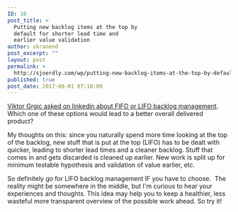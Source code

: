 ```yaml
---
ID: 10
post_title: >
  Putting new backlog items at the top by
  default for shorter lead time and
  earlier value validation
author: skranend
post_excerpt: ""
layout: post
permalink: >
  http://sjoerdly.com/wp/putting-new-backlog-items-at-the-top-by-default/
published: true
post_date: 2017-08-01 07:18:09
---
```

<p dir="auto"><a href="https://www.linkedin.com/feed/update/urn:li:activity:6297772867199299584">Viktor Grgic asked on linkedin about FIFO or LIFO backlog management</a>. Which one of these options would lead to a better overall delivered product?</p>

<p>My thoughts on this: since you naturally spend more time looking at the top of the backlog, new stuff that is put at the top (LIFO) has to be dealt with quicker, leading to shorter lead times and a cleaner backlog. Stuff that comes in and gets discarded is cleaned up earlier. New work is split up for minimum testable hypothesis and validation of value earlier, etc.</p>

<p>So definitely go for LIFO backlog management IF you have to choose.  The reality might be somewhere in the middle, but I'm curious to hear your experiences and thoughts. This idea may help you to keep a healthier, less wasteful more transparent overview of the possible work ahead. So try it!</p>
